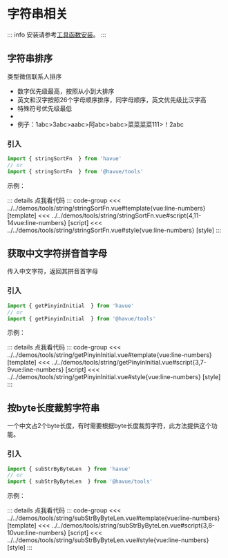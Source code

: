 # 字符串相关

::: info
安装请参考[工具函数安装](/tools/)。
:::

<script setup>
import StringSortFnDemo from '@/tools/string/stringSortFn.vue'
import GetPinyinInitialDemo from '@/tools/string/getPinyinInitial.vue'
import SubStrByByteLenDemo from '@/tools/string/subStrByByteLen.vue'
</script>

## 字符串排序

类型微信联系人排序

* 数字优先级最高，按照从小到大排序
* 英文和汉字按照26个字母顺序排序，同字母顺序，英文优先级比汉字高
* 特殊符号优先级最低
*
* 例子：1abc>3abc>aabc>阿abc>babc>菜菜菜菜111>！2abc

### 引入

```ts
import { stringSortFn  } from 'havue'
// or
import { stringSortFn  } from '@havue/tools'
```

示例：

<StringSortFnDemo></StringSortFnDemo>

::: details 点我看代码
::: code-group
<<< ../../demos/tools/string/stringSortFn.vue#template{vue:line-numbers} [template]
<<< ../../demos/tools/string/stringSortFn.vue#script{4,11-14vue:line-numbers} [script]
<<< ../../demos/tools/string/stringSortFn.vue#style{vue:line-numbers} [style]
:::

## 获取中文字符拼音首字母

传入中文字符，返回其拼音首字母

### 引入

```ts
import { getPinyinInitial  } from 'havue'
// or
import { getPinyinInitial  } from '@havue/tools'
```

示例：

<GetPinyinInitialDemo></GetPinyinInitialDemo>

::: details 点我看代码
::: code-group
<<< ../../demos/tools/string/getPinyinInitial.vue#template{vue:line-numbers} [template]
<<< ../../demos/tools/string/getPinyinInitial.vue#script{3,7-9vue:line-numbers} [script]
<<< ../../demos/tools/string/getPinyinInitial.vue#style{vue:line-numbers} [style]
:::

## 按byte长度裁剪字符串

一个中文占2个byte长度，有时需要根据byte长度裁剪字符，此方法提供这个功能。

### 引入

```ts
import { subStrByByteLen  } from 'havue'
// or
import { subStrByByteLen  } from '@havue/tools'
```

示例：

<SubStrByByteLenDemo></SubStrByByteLenDemo>

::: details 点我看代码
::: code-group
<<< ../../demos/tools/string/subStrByByteLen.vue#template{vue:line-numbers} [template]
<<< ../../demos/tools/string/subStrByByteLen.vue#script{3,8-10vue:line-numbers} [script]
<<< ../../demos/tools/string/subStrByByteLen.vue#style{vue:line-numbers} [style]
:::
